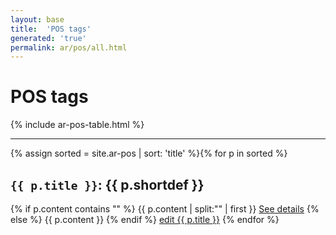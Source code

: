```yaml
---
layout: base
title:  'POS tags'
generated: 'true'
permalink: ar/pos/all.html
---
```


# POS tags

{% include ar-pos-table.html %}

----------

{% assign sorted = site.ar-pos | sort: 'title' %}{% for p in sorted %}
<a id="al-ar-pos/{{ p.title }}" class="al-dest"/>
<h2><code>{{ p.title }}</code>: {{ p.shortdef }}</h2>
{% if p.content contains "<!--details-->" %}    
{{ p.content | split:"<!--details-->" | first }}
<a href="{{ p.title }}" class="al-doc">See details</a>
{% else %}
{{ p.content }}
{% endif %}
<a href="{{ site.git_edit }}/{% if p.collection %}{{ p.relative_path }}{% else %}{{ p.path }}{% endif %}" target="#">edit {{ p.title }}</a>
{% endfor %}
